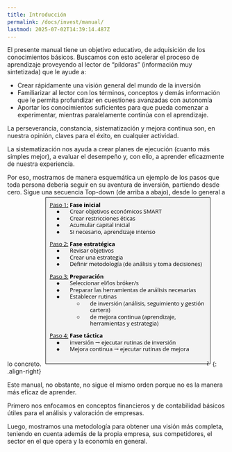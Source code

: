 ```yaml
---
title: Introducción
permalink: /docs/invest/manual/
lastmod: 2025-07-02T14:39:14.487Z
---
```


El presente manual tiene un objetivo educativo, de adquisición de los conocimientos básicos.  Buscamos con esto acelerar el proceso de aprendizaje proveyendo al lector de “píldoras” (información muy sintetizada) que le ayude a:
- Crear rápidamente una visión general del mundo de la inversión
- Familiarizar al lector con los términos, conceptos y demás información que le permita profundizar en cuestiones avanzadas con autonomía
- Aportar los conocimientos suficientes para que pueda comenzar a experimentar, mientras paralelamente continúa con el aprendizaje.

La perseverancia, constancia, sistematización y mejora continua son, en nuestra opinión, claves para el éxito, en cualquier actividad. 

La sistematización nos ayuda a crear planes de ejecución (cuanto más simples mejor), a evaluar el desempeño y, con ello, a aprender eficazmente de nuestra experiencia. 

Por eso, mostramos de manera esquemática un ejemplo de los pasos que toda persona debería seguir en su aventura de inversión, partiendo desde cero. Sigue una secuencia Top-down (de arriba a abajo), desde lo general a lo concreto.  ![alt text](/assets/images/invest/manual/pasos_inversion.png){: .align-right} 

Este manual, no obstante, no sigue el mismo orden porque no es la manera más eficaz de aprender. 

Primero nos enfocamos en conceptos financieros y de contabilidad básicos útiles para el análisis y valoración de empresas.

Luego, mostramos una metodología para obtener una visión más completa, teniendo en cuenta además de la propia empresa, sus competidores, el sector en el que opera y la economía en general.

